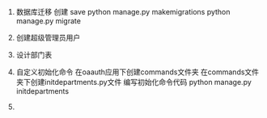 


1. 数据库迁移 创建 save
    python manage.py makemigrations
    python manage.py migrate

2. 创建超级管理员用户


3. 设计部门表


4. 自定义初始化命令
    在oaauth应用下创建commands文件夹
    在commands文件夹下创建initdepartments.py文件
    编写初始化命令代码
    python manage.py initdepartments

5. 